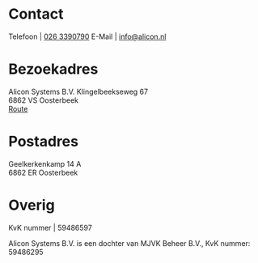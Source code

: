 # Contact

Telefoon | [026 3390790](tel:+31263390790)
E-Mail | [info@alicon.nl](mailto:info@alicon.nl)

# Bezoekadres

Alicon Systems B.V.
Klingelbeekseweg 67  
6862 VS Oosterbeek  
[Route](https://www.google.com/maps/search/?api=1&query=alicon)

# Postadres

Geelkerkenkamp 14 A  
6862 ER Oosterbeek

# Overig
KvK nummer | 59486597

Alicon Systems B.V. is een dochter van MJVK Beheer B.V., KvK nummer: 59486295
